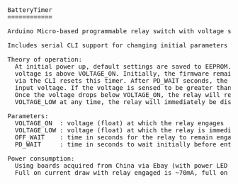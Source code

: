 <pre>
BatteryTimer
============

Arduino Micro-based programmable relay switch with voltage sensing.

Includes serial CLI support for changing initial parameters to user-defined settings.

Theory of operation:
  At initial power up, default settings are saved to EEPROM. Subsequent reboots will read these values. Relay is turned off unless
  voltage is above VOLTAGE_ON. Initially, the firmware remains in a fully on initial state until PD_WAIT seconds elapse. Data received 
  via the CLI resets this timer. After PD_WAIT seconds, the board goes into full powerdown and wakes up every second to check sense the 
  input voltage. If the voltage is sensed to be greater than or equal to VOLTAGE_ON, the relay is engaged and powerdown mode is disabled.
  Once the voltage drops below VOLTAGE_ON, the relay will remain engaged until OFF_WAIT seconds elapse. Should the voltage drop below
  VOLTAGE_LOW at any time, the relay will immediately be disengaged and powerdown mode will be activated.
  
Parameters:
  VOLTAGE_ON  : voltage (float) at which the relay engages
  VOLTAGE_LOW : voltage (float) at which the relay is immediately disengaged and powerdown mode activated 
  OFF_WAIT    : time in seconds for the relay to remain engaged after voltage drops below VOLTAGE_ON
  PD_WAIT     : time in seconds to wait initially before entering powerdown mode. This allows the user to connect via CLI before USB is disabled.
  
Power consumption:
  Using boards acquired from China via Ebay (with power LED removed), this project has been measured at 240 microamps current draw while in powerdown.
  Full on current draw with relay engaged is ~70mA, full on current draw with relay open is ~32mA. 
</pre>